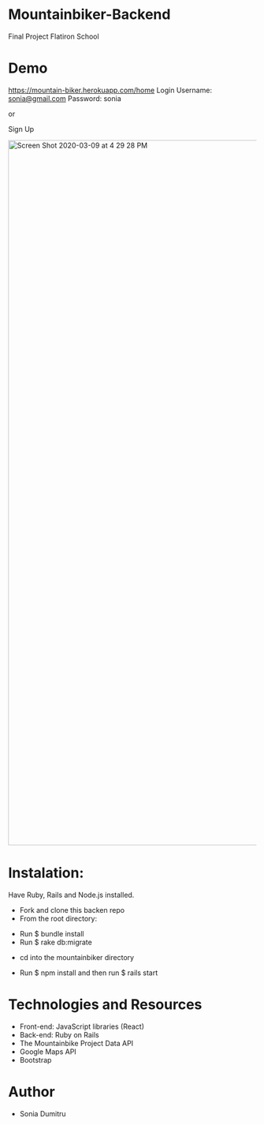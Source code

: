 # Mountainbiker-Backend
Final Project Flatiron School

# Demo 

https://mountain-biker.herokuapp.com/home
Login Username: sonia@gmail.com
Password: sonia

or 

Sign Up 

<img width="1430" alt="Screen Shot 2020-03-09 at 4 29 28 PM" src="https://user-images.githubusercontent.com/44908424/76259281-4937ea00-6223-11ea-94a4-c0f1b081b5f1.png">

# Instalation:
Have Ruby, Rails and Node.js installed.

- Fork and clone this backen repo
- From the root directory:
* Run $ bundle install
* Run $ rake db:migrate
- cd into the mountainbiker directory
* Run $ npm install and then run $ rails start

# Technologies and Resources

* Front-end: JavaScript libraries (React)
* Back-end: Ruby on Rails
* The Mountainbike Project Data API
* Google Maps API
* Bootstrap

# Author
* Sonia Dumitru 
